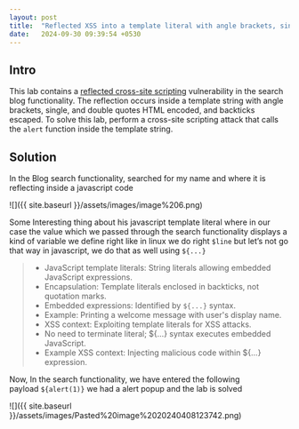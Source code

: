 ```yaml
---
layout: post
title:  "Reflected XSS into a template literal with angle brackets, single, double quotes"
date:   2024-09-30 09:39:54 +0530
---
```


## Intro

This lab contains a [reflected cross-site scripting](https://portswigger.net/web-security/cross-site-scripting/reflected) vulnerability in the search blog functionality. The reflection occurs inside a template string with angle brackets, single, and double quotes HTML encoded, and backticks escaped. To solve this lab, perform a cross-site scripting attack that calls the `alert` function inside the template string.

  

  

## Solution

In the Blog search functionality, searched for my name and where it is reflecting inside a javascript code 

  

![]({{ site.baseurl }}/assets/images/image%206.png)  

  

Some Interesting thing about his javascript template literal where in our case the value which we passed through the search functionality displays a kind of variable we define right like in linux we do right `$line` but let’s not go that way in javascript, we do that as well using `${...}`⁠ 

  

  

> - JavaScript template literals: String literals allowing embedded JavaScript expressions.
> - Encapsulation: Template literals enclosed in backticks, not quotation marks.
> - Embedded expressions: Identified by `${...}` syntax.
> - Example: Printing a welcome message with user's display name.
> - XSS context: Exploiting template literals for XSS attacks.
> - No need to terminate literal; ${...} syntax executes embedded JavaScript.
> - Example XSS context: Injecting malicious code within ${...} expression.

  

Now, In the search functionality, we have entered the following payload `${alert(1)}` we had a alert popup and the lab is solved 

  

![]({{ site.baseurl }}/assets/images/Pasted%20image%2020240408123742.png)